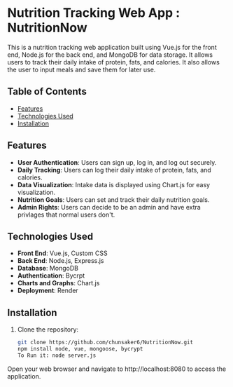 # Nutrition Tracking Web App : NutritionNow

This is a nutrition tracking web application built using Vue.js for the front end, Node.js for the back end, and MongoDB for data storage. It allows users to track their daily intake of protein, fats, and calories. It also allows the user to input meals and save them for later use.

## Table of Contents

- [Features](#features)
- [Technologies Used](#technologies-used)
- [Installation](#installation)

## Features

- **User Authentication**: Users can sign up, log in, and log out securely.
- **Daily Tracking**: Users can log their daily intake of protein, fats, and calories.
- **Data Visualization**: Intake data is displayed using Chart.js for easy visualization.
- **Nutrition Goals**: Users can set and track their daily nutrition goals.
- **Admin Rights**: Users can decide to be an admin and have extra privlages that normal users don't.

## Technologies Used

- **Front End**: Vue.js, Custom CSS
- **Back End**: Node.js, Express.js
- **Database**: MongoDB
- **Authentication**: Bycrpt
- **Charts and Graphs**: Chart.js
- **Deployment**: Render

## Installation

1. Clone the repository:

   ```bash
   git clone https://github.com/chunsaker6/NutritionNow.git
   npm install node, vue, mongoose, bycrypt
   To Run it: node server.js
Open your web browser and navigate to http://localhost:8080 to access the application.
